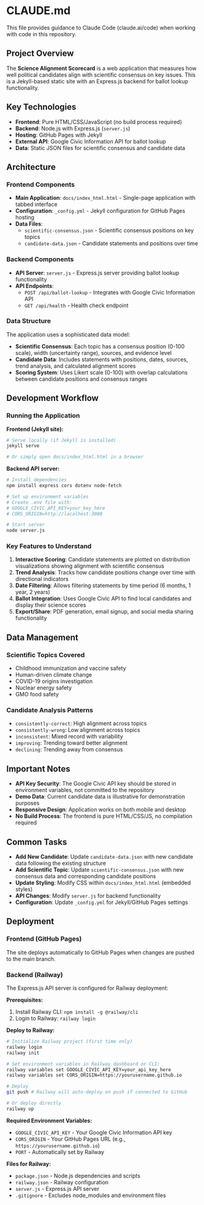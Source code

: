 # CLAUDE.md

This file provides guidance to Claude Code (claude.ai/code) when working with code in this repository.

## Project Overview

The **Science Alignment Scorecard** is a web application that measures how well political candidates align with scientific consensus on key issues. This is a Jekyll-based static site with an Express.js backend for ballot lookup functionality.

## Key Technologies

- **Frontend**: Pure HTML/CSS/JavaScript (no build process required)
- **Backend**: Node.js with Express.js (`server.js`)
- **Hosting**: GitHub Pages with Jekyll
- **External API**: Google Civic Information API for ballot lookup
- **Data**: Static JSON files for scientific consensus and candidate data

## Architecture

### Frontend Components
- **Main Application**: `docs/index_html.html` - Single-page application with tabbed interface
- **Configuration**: `_config.yml` - Jekyll configuration for GitHub Pages hosting
- **Data Files**: 
  - `scientific-consensus.json` - Scientific consensus positions on key topics
  - `candidate-data.json` - Candidate statements and positions over time

### Backend Components
- **API Server**: `server.js` - Express.js server providing ballot lookup functionality
- **API Endpoints**:
  - `POST /api/ballot-lookup` - Integrates with Google Civic Information API
  - `GET /api/health` - Health check endpoint

### Data Structure

The application uses a sophisticated data model:
- **Scientific Consensus**: Each topic has a consensus position (0-100 scale), width (uncertainty range), sources, and evidence level
- **Candidate Data**: Includes statements with positions, dates, sources, trend analysis, and calculated alignment scores
- **Scoring System**: Uses Likert scale (0-100) with overlap calculations between candidate positions and consensus ranges

## Development Workflow

### Running the Application

**Frontend (Jekyll site):**
```bash
# Serve locally (if Jekyll is installed)
jekyll serve

# Or simply open docs/index_html.html in a browser
```

**Backend API server:**
```bash
# Install dependencies
npm install express cors dotenv node-fetch

# Set up environment variables
# Create .env file with:
# GOOGLE_CIVIC_API_KEY=your_key_here
# CORS_ORIGIN=http://localhost:3000

# Start server
node server.js
```

### Key Features to Understand

1. **Interactive Scoring**: Candidate statements are plotted on distribution visualizations showing alignment with scientific consensus
2. **Trend Analysis**: Tracks how candidate positions change over time with directional indicators
3. **Date Filtering**: Allows filtering statements by time period (6 months, 1 year, 2 years)
4. **Ballot Integration**: Uses Google Civic API to find local candidates and display their science scores
5. **Export/Share**: PDF generation, email signup, and social media sharing functionality

## Data Management

### Scientific Topics Covered
- Childhood immunization and vaccine safety
- Human-driven climate change  
- COVID-19 origins investigation
- Nuclear energy safety
- GMO food safety

### Candidate Analysis Patterns
- `consistently-correct`: High alignment across topics
- `consistently-wrong`: Low alignment across topics  
- `inconsistent`: Mixed record with variability
- `improving`: Trending toward better alignment
- `declining`: Trending away from consensus

## Important Notes

- **API Key Security**: The Google Civic API key should be stored in environment variables, not committed to the repository
- **Demo Data**: Current candidate data is illustrative for demonstration purposes
- **Responsive Design**: Application works on both mobile and desktop
- **No Build Process**: The frontend is pure HTML/CSS/JS, no compilation required

## Common Tasks

- **Add New Candidate**: Update `candidate-data.json` with new candidate data following the existing structure
- **Add Scientific Topic**: Update `scientific-consensus.json` with new consensus data and corresponding candidate positions
- **Update Styling**: Modify CSS within `docs/index_html.html` (embedded styles)
- **API Changes**: Modify `server.js` for backend functionality
- **Configuration**: Update `_config.yml` for Jekyll/GitHub Pages settings

## Deployment

### Frontend (GitHub Pages)
The site deploys automatically to GitHub Pages when changes are pushed to the main branch.

### Backend (Railway)
The Express.js API server is configured for Railway deployment:

**Prerequisites:**
1. Install Railway CLI: `npm install -g @railway/cli`
2. Login to Railway: `railway login`

**Deploy to Railway:**
```bash
# Initialize Railway project (first time only)
railway login
railway init

# Set environment variables in Railway dashboard or CLI:
railway variables set GOOGLE_CIVIC_API_KEY=your_api_key_here
railway variables set CORS_ORIGIN=https://yourusername.github.io

# Deploy
git push # Railway will auto-deploy on push if connected to GitHub

# Or deploy directly
railway up
```

**Required Environment Variables:**
- `GOOGLE_CIVIC_API_KEY` - Your Google Civic Information API key
- `CORS_ORIGIN` - Your GitHub Pages URL (e.g., `https://yourusername.github.io`)
- `PORT` - Automatically set by Railway

**Files for Railway:**
- `package.json` - Node.js dependencies and scripts
- `railway.json` - Railway configuration
- `server.js` - Express.js API server
- `.gitignore` - Excludes node_modules and environment files